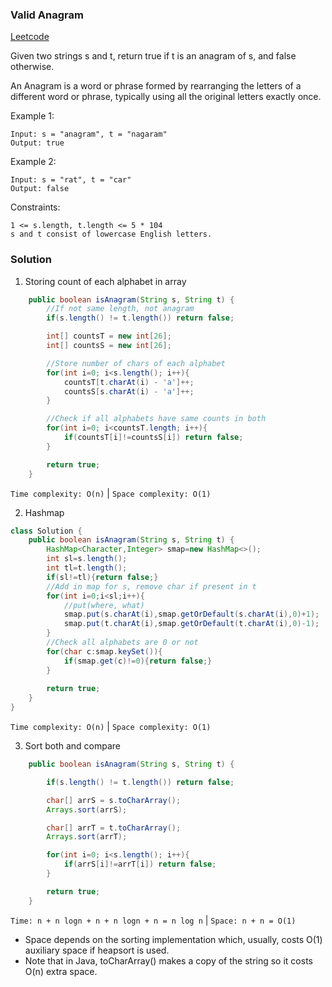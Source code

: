 ### Valid Anagram
[Leetcode](https://leetcode.com/problems/valid-anagram/)

Given two strings s and t, return true if t is an anagram of s, and false otherwise.

An Anagram is a word or phrase formed by rearranging the letters of a different word or phrase, typically using all the original letters exactly once.

Example 1:
```
Input: s = "anagram", t = "nagaram"
Output: true
```
Example 2:
```
Input: s = "rat", t = "car"
Output: false
```

Constraints:
```
1 <= s.length, t.length <= 5 * 104
s and t consist of lowercase English letters.
```

### Solution

1. Storing count of each alphabet in array
```java
    public boolean isAnagram(String s, String t) {
        //If not same length, not anagram
        if(s.length() != t.length()) return false;

        int[] countsT = new int[26];
        int[] countsS = new int[26];

        //Store number of chars of each alphabet 
        for(int i=0; i<s.length(); i++){
            countsT[t.charAt(i) - 'a']++;
            countsS[s.charAt(i) - 'a']++;
        }

        //Check if all alphabets have same counts in both
        for(int i=0; i<countsT.length; i++){
            if(countsT[i]!=countsS[i]) return false;
        }

        return true;
    }
```
`Time complexity: O(n)` | `Space complexity: O(1)`

2. Hashmap
```java
class Solution {
    public boolean isAnagram(String s, String t) {
        HashMap<Character,Integer> smap=new HashMap<>();
        int sl=s.length();
        int tl=t.length();
        if(sl!=tl){return false;}
        //Add in map for s, remove char if present in t
        for(int i=0;i<sl;i++){
            //put(where, what)
            smap.put(s.charAt(i),smap.getOrDefault(s.charAt(i),0)+1);
            smap.put(t.charAt(i),smap.getOrDefault(t.charAt(i),0)-1);
        }
        //Check all alphabets are 0 or not
        for(char c:smap.keySet()){
            if(smap.get(c)!=0){return false;}
        }
        
        return true;
    }
}
```
`Time complexity: O(n)` | `Space complexity: O(1)`

3. Sort both and compare
```java
    public boolean isAnagram(String s, String t) {

        if(s.length() != t.length()) return false;

        char[] arrS = s.toCharArray();
        Arrays.sort(arrS);

        char[] arrT = t.toCharArray();
        Arrays.sort(arrT);

        for(int i=0; i<s.length(); i++){
            if(arrS[i]!=arrT[i]) return false; 
        }

        return true;
    }
```
`Time: n + n logn + n + n logn + n = n log n` | `Space: n + n = O(1)`
- Space depends on the sorting implementation which, usually, costs O(1) auxiliary space if heapsort is used.
- Note that in Java, toCharArray() makes a copy of the string so it costs O(n) extra space.
